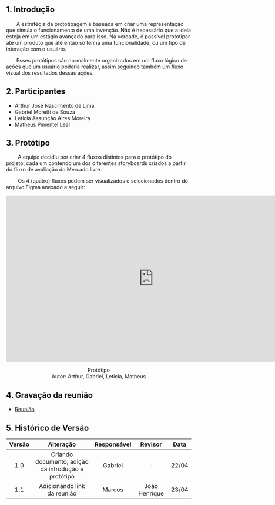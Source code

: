 ## 1. Introdução
&emsp;&emsp;A estratégia da prototipagem é baseada em criar uma representação que simula o funcionamento de uma invenção. Não é necessário que a ideia esteja em um estágio avançado para isso. Na verdade, é possível prototipar até um produto que até então só tenha uma funcionalidade, ou um tipo de interação com o usuário.

&emsp;&emsp;Esses protótipos são normalmente organizados em um fluxo lógico de ações que um usuário poderia realizar, assim seguindo também um fluxo visual dos resultados dessas ações.

## 2. Participantes
- Arthur José Nascimento de Lima
- Gabriel Moretti de Souza
- Letícia Assunção Aires Moreira
- Matheus Pimentel Leal

## 3. Protótipo
&emsp;&emsp; A equipe decidiu por criar 4 fluxos distintos para o protótipo do projeto, cada um contendo um dos diferentes storyboards criados a partir do fluxo de avaliação do Mercado livre.

&emsp;&emsp; Os 4 (quatro) fluxos podem ser visualizados e selecionados dentro do arquivo Figma anexado a seguir:

<iframe style="border: 1px solid rgba(0, 0, 0, 0.1);" width="800" height="450" src="https://www.figma.com/embed?embed_host=share&url=https%3A%2F%2Fwww.figma.com%2Fproto%2Fpyl9BG19wD2p6jvHVMCncH%2FARQDSW_Prototipo%3Fnode-id%3D1-4%26scaling%3Dcontain%26page-id%3D0%253A1%26starting-point-node-id%3D1%253A10%26show-proto-sidebar%3D1" allowfullscreen></iframe>

<p align='center'>
Protótipo <br> Autor: Arthur, Gabriel, Letícia, Matheus
</p>

## 4. Gravação da reunião

- [Reunião](https://youtu.be/Q5LQWDRCSbA)

## 5. Histórico de Versão

| Versão |       Alteração        |  Responsável  |    Revisor    | Data  |
| :----: | :--------------------: | :-----------: | :-----------: | :---: |
|  1.0   |   Criando documento, adição da introdução e protótipo  | Gabriel  | - | 22/04 |
|  1.1   |   Adicionando link da reunião  | Marcos  | João Henrique | 23/04 |